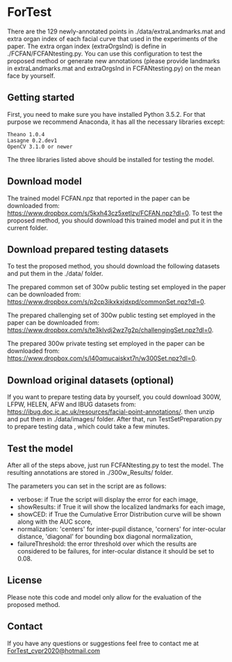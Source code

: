 # ForTest

There are the 129 newly-annotated points in ./data/extraLandmarks.mat and extra organ index of each facial curve that used in the experiments of the paper. The extra organ index (extraOrgsInd) is define in ./FCFAN/FCFANtesting.py. You can use this configuration to test the proposed method or generate new annotations (please provide landmarks in extraLandmarks.mat and extraOrgsInd in FCFANtesting.py) on the mean face by yourself.

## Getting started
First, you need to make sure you have installed Python 3.5.2. For that purpose we recommend Anaconda, it has all the necessary libraries except:

    Theano 1.0.4
    Lasagne 0.2.dev1
    OpenCV 3.1.0 or newer
    
The three libraries listed above should be installed for testing the model.

## Download model
The trained model FCFAN.npz that reported in the paper can be downloaded from:
https://www.dropbox.com/s/5kxh43cz5xetlzv/FCFAN.npz?dl=0.
To test the proposed method, you should download this trained model and put it in the current folder.

## Download prepared testing datasets
To test the proposed method, you should download the following datasets and put them in the ./data/ folder.

The prepared common set of 300w public testing set employed in the paper can be downloaded from:
https://www.dropbox.com/s/p2cp3ikxkxjdxpd/commonSet.npz?dl=0.

The prepared challenging set of 300w public testing set employed in the paper can be downloaded from:
https://www.dropbox.com/s/te3klvdj2wz7g2p/challengingSet.npz?dl=0.

The prepared 300w private testing set employed in the paper can be downloaded from:
https://www.dropbox.com/s/l40qmucaiskxt7n/w300Set.npz?dl=0.

## Download original datasets (optional)
If you want to prepare testing data by yourself, you could download 300W, LFPW, HELEN, AFW and IBUG datasets from:
https://ibug.doc.ic.ac.uk/resources/facial-point-annotations/.
then unzip and put them in ./data/images/ folder. After that, run TestSetPreparation.py to prepare testing data , which could take a few minutes.

## Test the model
After all of the steps above, just run FCFANtesting.py to test the model. The resulting annotations are stored in ./300w_Results/ folder.

The parameters you can set in the script are as follows:
* verbose: if True the script will display the error for each image,
* showResults: if True it will show the localized landmarks for each image,
* showCED: if True the Cumulative Error Distribution curve will be shown along with the AUC score,
* normalization: 'centers' for inter-pupil distance, 'corners' for inter-ocular distance, 'diagonal' for bounding box diagonal normalization,
* failureThreshold: the error threshold over which the results are considered to be failures, for inter-ocular distance it should be set to 0.08.

## License
Please note this code and model only allow for the evaluation of the proposed method.

## Contact
If you have any questions or suggestions feel free to contact me at ForTest_cvpr2020@hotmail.com
